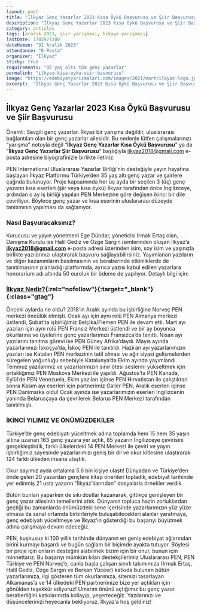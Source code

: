 ```yaml
---
layout: post
title: "İlkyaz Genç Yazarlar 2023 Kısa Öykü Başvurusu ve Şiir Başvurusu"
description: "İlkyaz Genç Yazarlar 2023 Kısa Öykü Başvurusu ve Şiir Başvurusu"
category: articles
tags: [aralık 2023, şiir yarışması, hikaye yarışması]
lastDate: 1703977200
dateHuman: "31 Aralık 2023"
attendance: "E-Posta"
organizer: "İlkyaz"
sticky: true
requirements: "35 yaş altı tüm genç yazarlar"
permalink: "ilkyaz-kisa-oyku-siir-basvurusu"
image: "https://edebiyatyarismalari.com/images/2021/mart/ilkyaz-logo.jpg"
excerpt:  "İlkyaz Genç Yazarlar 2023 Kısa Öykü Başvurusu ve Şiir Başvurusu"
---
```


## İlkyaz Genç Yazarlar 2023 Kısa Öykü Başvurusu ve Şiir Başvurusu
Önemli: Sevgili genç yazarlar. İlkyaz bir yarışma değildir, uluslararası bağlantıları olan bir genç yazarlar ailesidir. Bu nedenle lütfen çalışmalarınızı “yarışma” notuyla değil “**İlkyaz Genç Yazarlar Kısa Öykü Başvurusu**” ya da “**İlkyaz Genç Yazarlar Şiir Başvurusu**” başlığıyla ilkyaz2018@gmail.com e-posta adresine biyografinizle birlikte iletiniz.  

PEN International Uluslararası Yazarlar Birliği’nin desteğiyle yayın hayatına başlayan İlkyaz Platformu Türkiye’den 35 yaş altı genç yazar ve şairlere çağrıda bulunuyor. Proje kapsamında her üç ayda bir seçilen 3 (üç) genç yazarın kısa eserleri (şiir veya kısa öykü) İlkyaz tarafından önce İngilizceye, ardından o ay iş birliği yapılan PEN Merkezine göre değişen ikinci bir dile çevriliyor. Böylece genç yazar ve kısa eserinin uluslararası düzeyde tanıtımının yapılması da sağlanıyor.

### Nasıl Başvuracaksınız?

Kurucusu ve yayın yönetmeni Ege Dündar, yöneticisi Irmak Ertaş olan, Danışma Kurulu ise Halil Gediz ve Özge Sargın isimlerinden oluşan İlkyaz’a **ilkyaz2018@gmail.com** e-posta adresi üzerinden isim, soy isim ve yaşınızla birlikte yazılarınızı ulaştırarak başvuru sağlayabilirsiniz. Yayımlanan yazıların ve diğer kazanımların basılmasının ve beraberinde etkinliklerde de tanıtılmasının planladığı platformda, ayrıca yazısı kabul edilen yazarlara honorarium adı altında 50 euroluk bir ödeme de yapılıyor. Detaylı bilgi için: 
### [İlkyaz Nedir?](https://www.ilkyaz.world/ilkyaznedir/?ref=edebiyatyarismalari.com){:rel="nofollow"}{:target="_blank"}{:class="gtag"}  

Önceki aylarda ne oldu? 2018’in Aralık ayında bu işbirliğine Norveç PEN merkezi öncülük etmişti. Ocak ayı için aynı rolü PEN Almanya merkezi üstlendi, Şubat’ta işbirliğimiz Belçika/Flemen PEN ile devam etti. Mart ayı yazıları için aynı rolü PEN Fransız Merkezi üstlendi ve bir ay boyunca okurlarına ve üyelerine genç yazarlarımızı Fransızca’da tanıttı. Nisan ayı yazılarını tanıtma görevi ise PEN Güney Afrika’daydı. Mayıs ayında yazarlarımızı İskoçya’da, İskoç PEN ile tanıtıldı. Haziran ayı yazarlarımızın yazıları ise Katalan PEN merkezinin tatil olması ve ağır siyasi gelişmelerden süregelen yoğunluğu sebebiyle Katalunya’da Ekim ayında yayımlandı. Temmuz yazılarımız ve yazarlarımızın sınır ötesi seslerini yükseltmek için ortaklığımız PEN Moskova Merkezi ile yapıldı. Ağustos’ta PEN Kanada, Eylül’de PEN Venezuela, Ekim yazıları içinse PEN Hırvatistan ile çalıştıktan sonra Kasım ayı eserleri için partnerimiz Galler PEN, Aralık eserleri içinse PEN Danimarka oldu! Ocak ayında ise yazarlarımızın eserleri İngilizcenin yanında Belarusçaya da çevrilerek Belarus PEN Merkezi tarafından tanıtılmıştı.

### İKİNCİ YILIMIZ VE ÖNÜMÜZDEKİLER 
Türkiye’de genç edebiyatı yüceltmek adına toplamda hem 15 hem 35 yaşın altına uzanan 163 genç yazara yer açtık, 85 yazarın İngilizceye çevirisini gerçekleştirdik, farklı ülkelerdeki 14 PEN Merkezi ile çeviri ve yayın işbirliğimiz sayesinde yazarlarımızı geniş bir dil ve okur kitlesine ulaştırarak 124 farklı ülkeden insana ulaştık.  

Okur sayımız ayda ortalama 5.6 bin kişiye ulaştı! Dünyadan ve Türkiye’den önde gelen 20 yazardan gençlere kitap önerileri topladık, edebiyat tarihinde yer edinmiş 21 usta yazarın “İlkyaz’ılarından” dosyalarla örnekler verdik.  

Bütün bunları yaparken de sıkı dostlar kazanarak, gittikçe genişleyen bir genç yazar ailesinin temellerini attık. Dünyanın topluca hazin zorluklardan geçtiği bu zamanlarda önümüzdeki sene içerisinde yazarlarımızın yüz yüze olmasa da sanal ortamda birbirleriyle buluşabilecekleri alanlar yaratmaya, genç edebiyatı yüceltmeye ve İlkyaz’ın gösterdiği bu başarıyı büyütmek adına çalışmaya devam edeceğiz.  

PEN, kuşkusuz ki 100 yıllık tarihinde dünyanın en geniş edebiyat ağlarından birini kurmayı başardı ve bugün sağlam bir biçimde ayakta tutuyor. Böylesi bir proje için onların desteğini alabilmek bizim için bir onur, bunun için minnettarız. Bu başarıyı mümkün kılan destekçilerimiz Uluslararası PEN, PEN Türkiye ve PEN Norveç’e, canla başla çalışan sınırlı takımımıza (Irmak Ertaş, Halil Gediz, Özge Sargın ve Berkan Yüceer) katkıda bulunan bütün yazarlarımıza, ilgi gösteren tüm okurlarımıza, sitemizi tasarlayan Alkamanas’a ve 14 ülkedeki PEN partnerimize bize yer açtıkları için gönülden teşekkür ediyoruz! Umarım önünü açtığımız bu genç yazar beraberliğini katkılarınızla kollayıp, yeşerteceğiz. Yazılarınızı ve düşüncelerinizi heyecanla bekliyoruz. İlkyaz’a hoş geldiniz!
